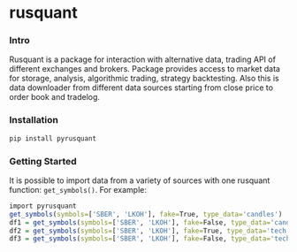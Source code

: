 # rusquant

### Intro
Rusquant is a package for interaction with alternative data, trading API of different exchanges and brokers. Package provides access to market data for storage, analysis, algorithmic trading, strategy backtesting. Also this is data downloader from different data sources starting from close price to order book and tradelog.

### Installation

```r
pip install pyrusquant
```
### Getting Started

It is possible to import data from a variety of sources with one rusquant
function: `get_symbols()`. For example:

``` r
import pyrusquant
get_symbols(symbols=['SBER', 'LKOH'], fake=True, type_data='candles')
df1 = get_symbols(symbols=['SBER', 'LKOH'], fake=False, type_data='candles')
df2 = get_symbols(symbols=['SBER', 'LKOH'], fake=True, type_data='tech')
df3 = get_symbols(symbols=['SBER', 'LKOH'], fake=False, type_data='tech')
```
